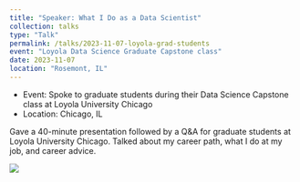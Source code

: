 ```yaml
---
title: "Speaker: What I Do as a Data Scientist"
collection: talks
type: "Talk"
permalink: /talks/2023-11-07-loyola-grad-students
event: "Loyola Data Science Graduate Capstone class"
date: 2023-11-07
location: "Rosemont, IL"
---
```


- Event: Spoke to graduate students during their Data Science Capstone class at Loyola University Chicago 
- Location: Chicago, IL

Gave a 40-minute presentation followed by a Q&A for graduate students at Loyola University Chicago. Talked about my career path, what I do at my job, and career advice. 

<img src="https://raw.githubusercontent.com/maggiewolff/maggiewolff.github.io/master/images/maggie-wolff-loyola_350.jpg">  
